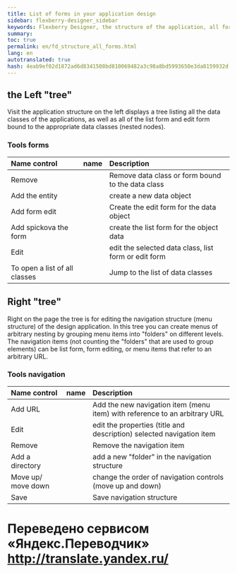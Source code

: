 ```yaml
--- 
title: List of forms in your application design 
sidebar: flexberry-designer_sidebar 
keywords: Flexberry Designer, the structure of the application, all forms 
summary: 
toc: true 
permalink: en/fd_structure_all_forms.html 
lang: en 
autotranslated: true 
hash: 4eab9ef02d1872ad6d8341508bd810069482a3c98a8bd5993650e3da8159932d 
--- 
```


## the Left "tree" 

Visit the application structure on the left displays a tree listing all the data classes of the applications, as well as all of the list form and edit form bound to the appropriate data classes (nested nodes). 

### Tools forms 

Name control | name | Description 
:------------|:------------| :------------ 
Remove | | Remove data class or form bound to the data class 
Add the entity | | create a new data object 
Add form edit | | Create the edit form for the data object 
Add spickova the form | | create the list form for the object data 
Edit | | edit the selected data class, list form or edit form 
To open a list of all classes | | Jump to the list of data classes 

## Right "tree" 

Right on the page the tree is for editing the navigation structure (menu structure) of the design application. In this tree you can create menus of arbitrary nesting by grouping menu items into "folders" on different levels. The navigation items (not counting the "folders" that are used to group elements) can be list form, form editing, or menu items that refer to an arbitrary URL. 

### Tools navigation 

Name control | name | Description 
:------------|:------------| :------------ 
Add URL || Add the new navigation item (menu item) with reference to an arbitrary URL 
Edit || edit the properties (title and description) selected navigation item 
Remove || Remove the navigation item 
Add a directory || add a new "folder" in the navigation structure 
Move up/ move down || change the order of navigation controls (move up and down) 
Save || Save navigation structure 



 # Переведено сервисом «Яндекс.Переводчик» http://translate.yandex.ru/